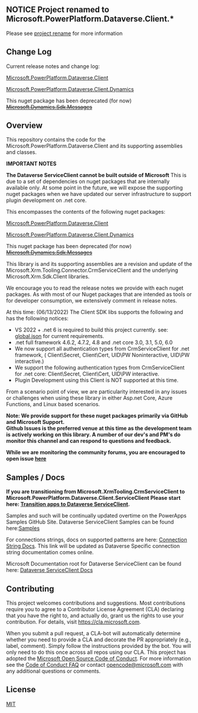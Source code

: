 ## NOTICE **Project renamed to Microsoft.PowerPlatform.Dataverse.Client.***
Please see [project rename](https://github.com/microsoft/PowerPlatform-DataverseServiceClient/discussions/103) for more information


## Change Log
Current release notes and change log:

[Microsoft.PowerPlatform.Dataverse.Client](src/nuspecs/Microsoft.PowerPlatform.Dataverse.Client.ReleaseNotes.txt)

[Microsoft.PowerPlatform.Dataverse.Client.Dynamics](src/nuspecs/Microsoft.PowerPlatform.Dataverse.Client.Dynamics.ReleaseNotes.txt)

This nuget package has been deprecated (for now) ~~[Microsoft.Dynamics.Sdk.Messages](src/nuspecs/Microsoft.Dynamics.Sdk.Messages.ReleaseNotes.txt)~~

## Overview
This repository contains the code for the Microsoft.PowerPlatform.Dataverse.Client and its supporting assemblies and classes. 

**IMPORTANT NOTES**

**The Dataverse ServiceClient cannot be built outside of Microsoft** 
This is due to a set of dependencies on nuget packages that are internally available only.  At some point in the future, we will expose the supporting nuget packages when we have updated our server infrastructure to support plugin development on .net core.

This encompasses the contents of the following nuget packages:

[Microsoft.PowerPlatform.Dataverse.Client](https://www.nuget.org/packages/Microsoft.PowerPlatform.Dataverse.Client)

[Microsoft.PowerPlatform.Dataverse.Client.Dynamics](https://www.nuget.org/packages/Microsoft.PowerPlatform.Dataverse.Client.Dynamics)

This nuget package has been deprecated (for now) ~~[Microsoft.Dynamics.Sdk.Messages](https://www.nuget.org/packages/Microsoft.Dynamics.Sdk.Messages)~~


This library is and its supporting assemblies are a revision and update of the Microsoft.Xrm.Tooling.Connector.CrmServiceClient and the underlying Microsoft.Xrm.Sdk.Client libraries. 

We encourage you to read the release notes we provide with each nuget packages. As with most of our Nuget packages that are intended as tools or for developer consumption, we extensively comment in release notes. 

At this time: (06/13/2022)
The Client SDK libs supports the following and has the following notices: 

* VS 2022 + .net 6 is required to build this project currently.  see: [global.json](global.json) for current requirements. 
* .net full framework 4.6.2, 4.7.2, 4.8 and .net core 3.0, 3.1, 5.0, 6.0
* We now support all authentication types from CrmServiceClient for .net framework, ( Client\Secret, Client\Cert, UID\PW Noninteractive, UID\PW interactive.)
* We support the following authentication types from CrmServiceClient for .net core: Client\Secret, Client\Cert, UID\PW interactive.
* Plugin Development using this Client is NOT supported at this time. 

From a scenario point of view,  we are particularity interested in any issues or challenges when using these library in either Asp.net Core, Azure Functions, and Linux based scenarios. 
 
<b>Note: We provide support for these nuget packages primarily via GitHub and Microsoft Support.  
Github Issues is the preferred venue at this time as the development team is actively working on this library. 
A number of our dev's and PM's do monitor this channel and can respond to questions and feedback. 

While we are monitoring the community forums,  you are encouraged to open issue [here](https://github.com/microsoft/PowerPlatform-DataverseServiceClient/issues) 
</b>

## Samples / Docs
**If you are transitioning from Microsoft.XrmTooling.CrmServiceClient to Microsoft.PowerPlatform.Dataverse.Client.ServiceClient Please start here: [Transition apps to Dataverse ServiceClient](https://docs.microsoft.com/en-us/power-apps/developer/data-platform/sdk-client-transition).**

Samples and such will be continually updated overtime on the PowerApps Samples GitHub Site. Dataverse ServiceClient Samples can be found here:[Samples](https://github.com/microsoft/PowerApps-Samples/tree/master/cds/orgsvc)

For connections strings, docs on supported patterns are here: [Connection String Docs](https://docs.microsoft.com/en-us/powerapps/developer/common-data-service/xrm-tooling/use-connection-strings-xrm-tooling-connect). This link will be updated as Dataverse Specific connection string documentation comes online.

Microsoft Documentation root for Dataverse ServiceClient can be found here: [Dataverse ServiceClient Docs](https://docs.microsoft.com/en-us/dotnet/api/microsoft.powerplatform.dataverse.client?view=dataverse-sdk-latest)

## Contributing
This project welcomes contributions and suggestions.  Most contributions require you to agree to a Contributor License Agreement (CLA) declaring that you have the right to, and actually do, grant us the rights to use your contribution. For details, visit https://cla.microsoft.com.

When you submit a pull request, a CLA-bot will automatically determine whether you need to provide
a CLA and decorate the PR appropriately (e.g., label, comment). Simply follow the instructions
provided by the bot. You will only need to do this once across all repos using our CLA.
This project has adopted the [Microsoft Open Source Code of Conduct](https://opensource.microsoft.com/codeofconduct/).
For more information see the [Code of Conduct FAQ](https://opensource.microsoft.com/codeofconduct/faq/) or
contact [opencode@microsoft.com](mailto:opencode@microsoft.com) with any additional questions or comments.

## License

[MIT](LICENSE)
